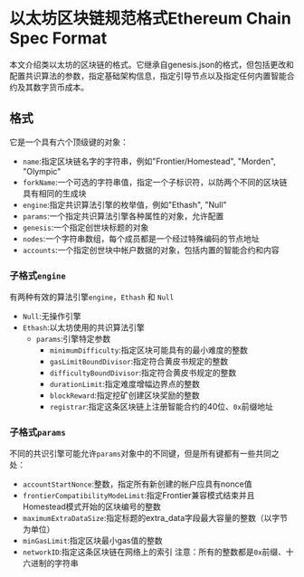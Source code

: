 # 以太坊区块链规范格式Ethereum Chain Spec Format
本文介绍类以太坊的区块链的格式。它继承自genesis.json的格式，但包括更改和配置共识算法的参数，指定基础架构信息，指定引导节点以及指定任何内置智能合约及其数字货币成本。
## 格式
它是一个具有六个顶级键的对象：  
* `name`:指定区块链名字的字符串，例如"Frontier/Homestead", "Morden", "Olympic"  
* `forkName`:一个可选的字符串值，指定一个子标识符，以防两个不同的区块链具有相同的生成块  
* `engine`:指定共识算法引擎的枚举值，例如"Ethash", "Null"  
* `params`:一个指定共识算法引擎各种属性的对象，允许配置  
* `genesis`:一个指定创世块标题的对象  
* `nodes`:一个字符串数组，每个成员都是一个经过特殊编码的节点地址  
* `accounts`:一个指定创世块中帐户数据的对象，包括内置的智能合约和内容
### 子格式`engine`
有两种有效的算法引擎`engine`，`Ethash` 和 `Null`  
* `Null`:无操作引擎  
* `Ethash`:以太坊使用的共识算法引擎  
	* `params`:引擎特定参数
		* `minimumDifficulty`:指定区块可能具有的最小难度的整数
		* `gasLimitBoundDivisor`:指定符合黄皮书规定的整数
		* `difficultyBoundDivisor`:指定符合黄皮书规定的整数
		* `durationLimit`:指定难度增幅边界点的整数
		* `blockReward`:指定挖矿创建区块奖励的整数
		* `registrar`:指定这条区块链上注册智能合约的40位、`0x`前缀地址
### 子格式`params`
不同的共识引擎可能允许`params`对象中的不同键，但是所有键都有一些共同之处：
* `accountStartNonce`:整数，指定所有新创建的帐户应具有nonce值
* `frontierCompatibilityModeLimit`:指定Frontier兼容模式结束并且Homestead模式开始的区块编号的整数
* `maximumExtraDataSize`:指定标题的extra_data字段最大容量的整数（以字节为单位）
* `minGasLimit`:指定区块最小gas值的整数
* `networkID`:指定这条区块链在网络上的索引
注意：所有的整数都是`0x`前缀、十六进制的字符串
